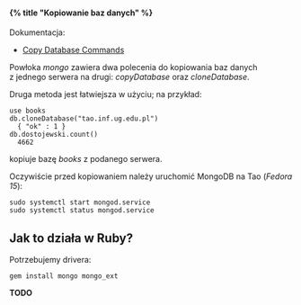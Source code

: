 #### {% title "Kopiowanie baz danych" %}

Dokumentacja:

* [Copy Database Commands](http://www.mongodb.org/display/DOCS/Copy+Database+Commands)

Powłoka *mongo* zawiera dwa polecenia do kopiowania baz danych z jednego
serwera na drugi: *copyDatabase* oraz *cloneDatabase*.

Druga metoda jest łatwiejsza w użyciu; na przykład:

    use books
    db.cloneDatabase("tao.inf.ug.edu.pl")
      { "ok" : 1 }
    db.dostojewski.count()
      4662

kopiuje bazę *books* z podanego serwera.

Oczywiście przed kopiowaniem należy uruchomić MongoDB na Tao (*Fedora 15*):

    sudo systemctl start mongod.service
    sudo systemctl status mongod.service


## Jak to działa w Ruby?

Potrzebujemy drivera:

    gem install mongo mongo_ext

**TODO**
